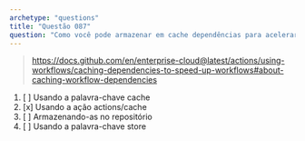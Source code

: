 ```yaml
---
archetype: "questions"
title: "Questão 087"
question: "Como você pode armazenar em cache dependências para acelerar a execução do workflow?"
---
```



> https://docs.github.com/en/enterprise-cloud@latest/actions/using-workflows/caching-dependencies-to-speed-up-workflows#about-caching-workflow-dependencies
1. [ ] Usando a palavra-chave cache
1. [x] Usando a ação actions/cache
1. [ ] Armazenando-as no repositório
1. [ ] Usando a palavra-chave store
